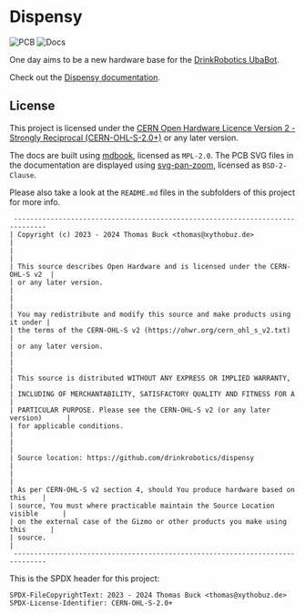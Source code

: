 # Dispensy

![PCB](https://github.com/drinkrobotics/dispensy/actions/workflows/kicad.yml/badge.svg)
![Docs](https://github.com/drinkrobotics/dispensy/actions/workflows/docs.yml/badge.svg)

One day aims to be a new hardware base for the [DrinkRobotics UbaBot](https://www.xythobuz.de/drinkrobotics.html).

Check out the [Dispensy documentation](https://drinkrobotics.github.io/dispensy/).

## License

This project is licensed under the [CERN Open Hardware Licence Version 2 - Strongly Reciprocal (CERN-OHL-S-2.0+)](https://ohwr.org/cern_ohl_s_v2.txt) or any later version.

The docs are built using [mdbook](https://github.com/rust-lang/mdBook), licensed as `MPL-2.0`.
The PCB SVG files in the documentation are displayed using [svg-pan-zoom](https://github.com/bumbu/svg-pan-zoom), licensed as `BSD-2-Clause`.

Please also take a look at the `README.md` files in the subfolders of this project for more info.

     ------------------------------------------------------------------------------
    | Copyright (c) 2023 - 2024 Thomas Buck <thomas@xythobuz.de>                   |
    |                                                                              |
    | This source describes Open Hardware and is licensed under the CERN-OHL-S v2  |
    | or any later version.                                                        |
    |                                                                              |
    | You may redistribute and modify this source and make products using it under |
    | the terms of the CERN-OHL-S v2 (https://ohwr.org/cern_ohl_s_v2.txt)          |
    | or any later version.                                                        |
    |                                                                              |
    | This source is distributed WITHOUT ANY EXPRESS OR IMPLIED WARRANTY,          |
    | INCLUDING OF MERCHANTABILITY, SATISFACTORY QUALITY AND FITNESS FOR A         |
    | PARTICULAR PURPOSE. Please see the CERN-OHL-S v2 (or any later version)      |
    | for applicable conditions.                                                   |
    |                                                                              |
    | Source location: https://github.com/drinkrobotics/dispensy                   |
    |                                                                              |
    | As per CERN-OHL-S v2 section 4, should You produce hardware based on this    |
    | source, You must where practicable maintain the Source Location visible      |
    | on the external case of the Gizmo or other products you make using this      |
    | source.                                                                      |
     ------------------------------------------------------------------------------

This is the SPDX header for this project:

    SPDX-FileCopyrightText: 2023 - 2024 Thomas Buck <thomas@xythobuz.de>
    SPDX-License-Identifier: CERN-OHL-S-2.0+
